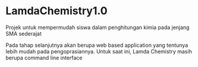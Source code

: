 # LamdaChemistry1.0
Projek untuk mempermudah siswa dalam penghitungan kimia pada jenjang SMA sederajat

Pada tahap selanjutnya akan berupa web based application yang tentunya lebih mudah pada pengoprasiannya. Untuk saat ini, Lamda Chemistry masih berupa command line interface
